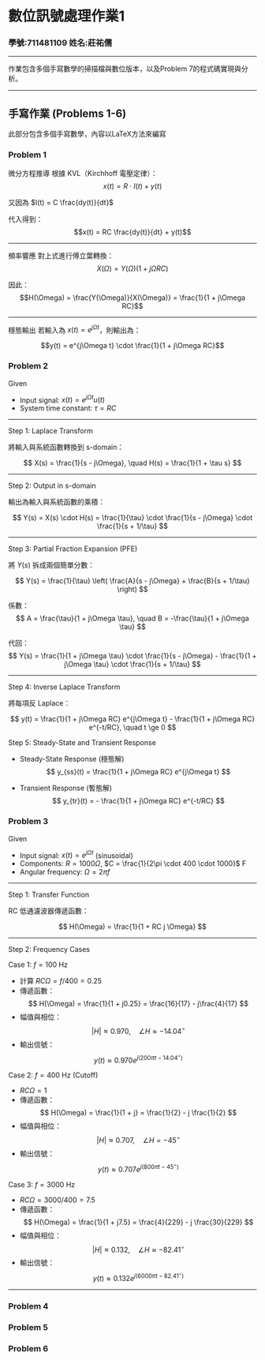 # 數位訊號處理作業1
### 學號:711481109 姓名:莊祐儒
---
作業包含多個手寫數學的掃描檔與數位版本，以及Problem 7的程式碼實現與分析。

---

## **手寫作業 (Problems 1-6)**
此部分包含多個手寫數學，內容以LaTeX方法來編寫


###  Problem 1 

微分方程推導
根據 KVL（Kirchhoff 電壓定律）：
$$x(t) = R \cdot I(t) + y(t)$$  

又因為 $I(t) = C \frac{dy(t)}{dt}$

代入得到：
$$x(t) = RC \frac{dy(t)}{dt} + y(t)$$  



---

頻率響應
對上式進行傅立葉轉換：
$$X(\Omega) = Y(\Omega)(1 + j\Omega RC)$$ 

因此：
$$H(\Omega) = \frac{Y(\Omega)}{X(\Omega)} = \frac{1}{1 + j\Omega RC}$$  

---

穩態輸出
若輸入為 $x(t) = e^{j\Omega t}$，則輸出為：

$$y(t) = e^{j\Omega t} \cdot \frac{1}{1 + j\Omega RC}$$  


###  Problem 2 


Given
* Input signal: $x(t) = e^{j\Omega t} u(t)$  
* System time constant: $\tau = RC$  

---

Step 1: Laplace Transform

將輸入與系統函數轉換到 s-domain：

$$
X(s) = \frac{1}{s - j\Omega}, \quad
H(s) = \frac{1}{1 + \tau s}
$$



---

Step 2: Output in s-domain

輸出為輸入與系統函數的乘積：

$$
Y(s) = X(s) \cdot H(s) = \frac{1}{\tau} \cdot \frac{1}{s - j\Omega} \cdot \frac{1}{s + 1/\tau}
$$

---

Step 3: Partial Fraction Expansion (PFE)

將 $Y(s)$ 拆成兩個簡單分數：

$$
Y(s) = \frac{1}{\tau} \left( \frac{A}{s - j\Omega} + \frac{B}{s + 1/\tau} \right)
$$

係數：
$$
A = \frac{\tau}{1 + j\Omega \tau}, \quad
B = -\frac{\tau}{1 + j\Omega \tau}
$$

代回：
$$
Y(s) = \frac{1}{1 + j\Omega \tau} \cdot \frac{1}{s - j\Omega} - \frac{1}{1 + j\Omega \tau} \cdot \frac{1}{s + 1/\tau}
$$

---

Step 4: Inverse Laplace Transform

將每項反 Laplace：

$$
y(t) = \frac{1}{1 + j\Omega RC} e^{j\Omega t} - \frac{1}{1 + j\Omega RC} e^{-t/RC}, \quad t \ge 0
$$

Step 5: Steady-State and Transient Response

- Steady-State Response (穩態解)
$$
y_{ss}(t) = \frac{1}{1 + j\Omega RC} e^{j\Omega t}
$$

- Transient Response (暫態解)
$$
y_{tr}(t) = - \frac{1}{1 + j\Omega RC} e^{-t/RC}
$$

###  Problem 3

Given
* Input signal: $x(t) = e^{j\Omega t}$ (sinusoidal)  
* Components: $R = 1000 \Omega$, $C = \frac{1}{2\pi \cdot 400 \cdot 1000}$ F  
* Angular frequency: $\Omega = 2 \pi f$  

---

Step 1: Transfer Function

RC 低通濾波器傳遞函數：

$$
H(\Omega) = \frac{1}{1 + RC j \Omega}
$$


---

Step 2: Frequency Cases

Case 1: $f = 100$ Hz
* 計算 $RC \Omega = f/400 = 0.25$
* 傳遞函數：
$$
H(\Omega) = \frac{1}{1 + j0.25} = \frac{16}{17} - j\frac{4}{17}
$$
* 幅值與相位：
$$
|H| \approx 0.970, \quad \angle H \approx -14.04^\circ
$$
* 輸出信號：
$$
y(t) \approx 0.970 e^{j(200\pi t - 14.04^\circ)}
$$

Case 2: $f = 400$ Hz (Cutoff)
* $RC \Omega = 1$  
* 傳遞函數：
$$
H(\Omega) = \frac{1}{1 + j} = \frac{1}{2} - j \frac{1}{2}
$$
* 幅值與相位：
$$
|H| \approx 0.707, \quad \angle H = -45^\circ
$$
* 輸出信號：
$$
y(t) \approx 0.707 e^{j(800\pi t - 45^\circ)}
$$

Case 3: $f = 3000$ Hz
* $RC \Omega = 3000/400 = 7.5$  
* 傳遞函數：
$$
H(\Omega) = \frac{1}{1 + j7.5} = \frac{4}{229} - j \frac{30}{229}
$$
* 幅值與相位：
$$
|H| \approx 0.132, \quad \angle H \approx -82.41^\circ
$$
* 輸出信號：
$$
y(t) \approx 0.132 e^{j(6000\pi t - 82.41^\circ)}
$$

---
###  Problem 4
###  Problem 5
###  Problem 6
